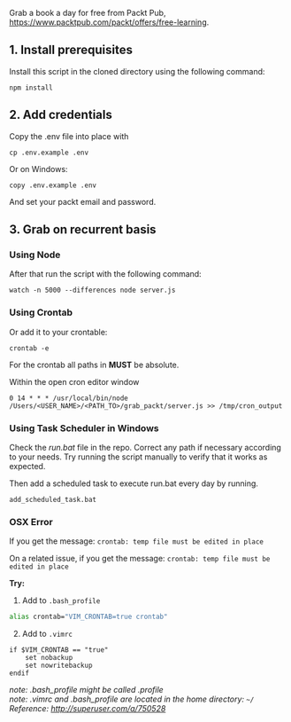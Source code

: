 Grab a book a day for free from Packt Pub, https://www.packtpub.com/packt/offers/free-learning.

## 1. Install prerequisites

Install this script in the cloned directory using the following command:

    npm install


## 2. Add credentials

Copy the .env file into place with

    cp .env.example .env

Or on Windows:

    copy .env.example .env

And set your packt email and password.


## 3. Grab on recurrent basis

### Using Node
After that run the script with the following command:

    watch -n 5000 --differences node server.js

### Using Crontab
Or add it to your crontable:

    crontab -e
    
For the crontab all paths in **MUST** be absolute. 

Within the open cron editor window

    0 14 * * * /usr/local/bin/node /Users/<USER_NAME>/<PATH_TO>/grab_packt/server.js >> /tmp/cron_output


### Using Task Scheduler in Windows

Check the *run.bat* file in the repo. Correct any path if necessary according to your needs. Try running the script manually to verify that it works as expected.
	
Then add a scheduled task to execute run.bat every day by running.	

    add_scheduled_task.bat

### OSX Error
If you get the message:
`crontab: temp file must be edited in place`
	
On a related issue, if you get the message:
`crontab: temp file must be edited in place`

**Try:**  
1) Add to `.bash_profile`
```sh
alias crontab="VIM_CRONTAB=true crontab"
```
2) Add to `.vimrc`
```vi
if $VIM_CRONTAB == "true"
    set nobackup
    set nowritebackup
endif
```
*note: .bash_profile might be called .profile*  
*note: .vimrc and .bash_profile are located in the home directory: `~/`*  
*Reference: http://superuser.com/a/750528*
